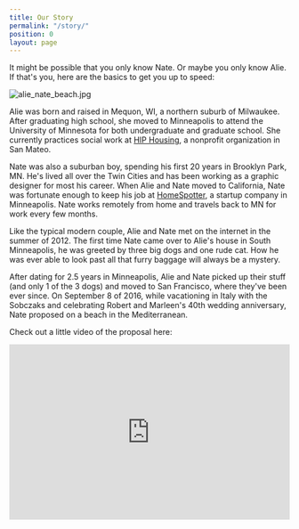 ```yaml
---
title: Our Story
permalink: "/story/"
position: 0
layout: page
---
```


It might be possible that you only know Nate. Or maybe you only know Alie. If that's you, here are the basics to get you up to speed:

![alie_nate_beach.jpg](/uploads/alie_nate_beach.jpg)

Alie was born and raised in Mequon, WI, a northern suburb of Milwaukee. After graduating high school, she moved to Minneapolis to attend the University of Minnesota for both undergraduate and graduate school. She currently practices social work at [HIP Housing](http://hiphousing.org), a nonprofit organization in San Mateo.

Nate was also a suburban boy, spending his first 20 years in Brooklyn Park, MN. He's lived all over the Twin Cities and has been working as a graphic designer for most his career. When Alie and Nate moved to California, Nate was fortunate enough to keep his job at [HomeSpotter](http://homespotter.com), a startup company in Minneapolis. Nate works remotely from home and travels back to MN for work every few months.

Like the typical modern couple, Alie and Nate met on the internet in the summer of 2012. The first time Nate came over to Alie's house in South Minneapolis, he was greeted by three big dogs and one rude cat. How he was ever able to look past all that furry baggage will always be a mystery.

After dating for 2.5 years in Minneapolis, Alie and Nate picked up their stuff (and only 1 of the 3 dogs) and moved to San Francisco, where they've been ever since. On September 8 of 2016, while vacationing in Italy with the Sobczaks and celebrating Robert and Marleen's 40th wedding anniversary, Nate proposed on a beach in the Mediterranean.

Check out a little video of the proposal here:

<iframe width="100%" height="315" src="https://www.youtube.com/embed/dbsUd2B4d3A" frameborder="0" allowfullscreen></iframe>